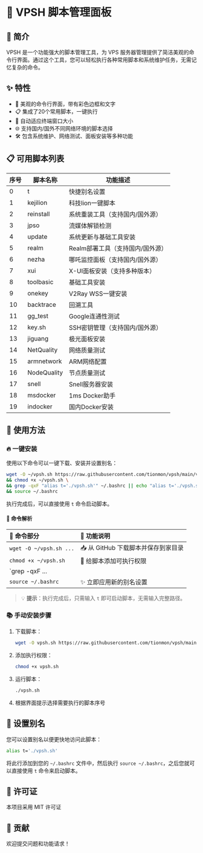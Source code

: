 # 🚀 VPSH 脚本管理面板

## 📝 简介

VPSH 是一个功能强大的脚本管理工具，为 VPS 服务器管理提供了简洁美观的命令行界面。通过这个工具，您可以轻松执行各种常用脚本和系统维护任务，无需记忆复杂的命令。

## ✨ 特性

- 🎨 美观的命令行界面，带有彩色边框和文字
- 📋 集成了20个常用脚本，一键执行
- 🔄 自动适应终端窗口大小
- 🌐 支持国内/国外不同网络环境的脚本选择
- 🛠️ 包含系统维护、网络测试、面板安装等多种功能

## 📋 可用脚本列表

| 序号 | 脚本名称 | 功能描述 |
|------|---------|---------|
| 0 | t | 快捷别名设置 |
| 1 | kejilion | 科技lion一键脚本 |
| 2 | reinstall | 系统重装工具（支持国内/国外源） |
| 3 | jpso | 流媒体解锁检测 |
| 4 | update | 系统更新与基础工具安装 |
| 5 | realm | Realm部署工具（支持国内/国外源） |
| 6 | nezha | 哪吒监控面板（支持国内/国外源） |
| 7 | xui | X-UI面板安装（支持多种版本） |
| 8 | toolbasic | 基础工具安装 |
| 9 | onekey | V2Ray WSS一键安装 |
| 10 | backtrace | 回溯工具 |
| 11 | gg_test | Google连通性测试 |
| 12 | key.sh | SSH密钥管理（支持国内/国外源） |
| 13 | jiguang | 极光面板安装 |
| 14 | NetQuality | 网络质量测试 |
| 15 | armnetwork | ARM网络配置 |
| 16 | NodeQuality | 节点质量测试 |
| 17 | snell | Snell服务器安装 |
| 18 | msdocker | 1ms Docker助手 |
| 19 | indocker | 国内Docker安装 |

## 🚀 使用方法

### 🔥 一键安装

使用以下命令可以一键下载、安装并设置别名：

```bash
wget -O ~/vpsh.sh https://raw.githubusercontent.com/tionmon/vpsh/main/vpsh.sh \
&& chmod +x ~/vpsh.sh \
&& grep -qxF "alias t='./vpsh.sh'" ~/.bashrc || echo "alias t='./vpsh.sh'" >> ~/.bashrc \
&& source ~/.bashrc
```

执行完成后，可以直接使用 `t` 命令启动脚本。

#### 🔸 命令解析

| 🔹 命令部分 | 🔹 功能说明 |
|:------------|:------------|
| `wget -O ~/vpsh.sh ...` | 📥 从 GitHub 下载脚本并保存到家目录 |
| `chmod +x ~/vpsh.sh` | 🔑 给脚本添加可执行权限 |
| `grep -qxF ... || echo ...` | 📝 智能检测并添加别名，避免重复 |
| `source ~/.bashrc` | ✨ 立即应用新的别名设置 |

> 💡 **提示**：执行完成后，只需输入 `t` 即可启动脚本，无需输入完整路径。

### 📚 手动安装步骤

1. 下载脚本：
   ```bash
   wget -O vpsh.sh https://raw.githubusercontent.com/tionmon/vpsh/main/vpsh.sh
   ```

2. 添加执行权限：
   ```bash
   chmod +x vpsh.sh
   ```

3. 运行脚本：
   ```bash
   ./vpsh.sh
   ```

4. 根据界面提示选择需要执行的脚本序号

## 🔧 设置别名

您可以设置别名以便更快地访问此脚本：

```bash
alias t='./vpsh.sh'
```

将此行添加到您的 `~/.bashrc` 文件中，然后执行 `source ~/.bashrc`，之后您就可以直接使用 `t` 命令来启动脚本。

## 📜 许可证

本项目采用 MIT 许可证

## 🤝 贡献

欢迎提交问题和功能请求！